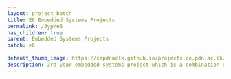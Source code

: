 ```yaml
---
layout: project_batch
title: E6 Embedded Systems Projects
permalink: /3yp/e6
has_children: true
parent: Embedded Systems Projects
batch: e6
    
default_thumb_image: https://cepdnaclk.github.io/projects.ce.pdn.ac.lk/data/categories/3yp/thumbnail.jpg
description: 3rd year embedded systems project which is a combination of CO321, CO324 and CO325 courses
---
```

